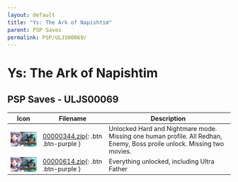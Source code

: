 ```yaml
---
layout: default
title: "Ys: The Ark of Napishtim"
parent: PSP Saves
permalink: PSP/ULJS00069/
---
```

# Ys: The Ark of Napishtim

## PSP Saves - ULJS00069

| Icon | Filename | Description |
|------|----------|-------------|
| ![Ys: The Ark of Napishtim](ICON0.PNG) | [00000344.zip](00000344.zip){: .btn .btn-purple } | Unlocked Hard and Nightmare mode. Missing one human profile. All Redhan, Enemy, Boss proile unlock. Missing two movies. |
| ![Ys: The Ark of Napishtim](ICON0.PNG) | [00000614.zip](00000614.zip){: .btn .btn-purple } | Everything unlocked, including Ultra Father |
